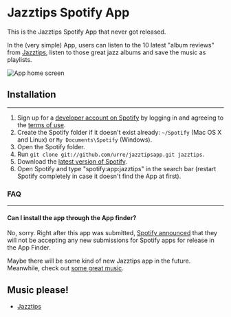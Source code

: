 # Jazztips Spotify App

This is the Jazztips Spotify App that never got released.

In the (very simple) App, users can listen to the 10 latest "album reviews" from [Jazztips](http://jazzti.ps), listen to those great jazz albums and save the music as playlists.

![App home screen](https://dl.dropboxusercontent.com/u/1162759/jazztips-spotify-app-mockup.jpg)

## Installation

***

 1. Sign up for a [developer account on Spotify](https://developer.spotify.com/technologies/apps/#developer-account) by logging in and agreeing to the [terms of use](https://developer.spotify.com/technologies/apps/terms-of-use/).
 2. Create the Spotify folder if it doesn't exist already: `~/Spotify` (Mac OS X and Linux) or `My Documents\Spotify` (Windows).
 3. Open the Spotify folder.
 4. Run `git clone git://github.com/urre/jazztipsapp.git jazztips`.
 5. Download the [latest version of Spotify](http://spotify.com/download).
 6. Open Spotify and type "spotify:app:jazztips" in the search bar (restart Spotify completely in case it doesn't find the App at first).

### FAQ

***

#### Can I install the app through the App finder?

No, sorry. Right after this app was submitted, [Spotify announced](http://devnews.spotify.com/2014/03/24/closure-of-spotify-apps-submissions/) that they will not be accepting any new submissions for Spotify apps for release in the App Finder.

Maybe there will be some kind of new Jazztips app in the future. Meanwhile, check out [some great music]([Jazztips](http://jazzti.ps)).

## Music please!

 * [Jazztips](http://jazzti.ps)
